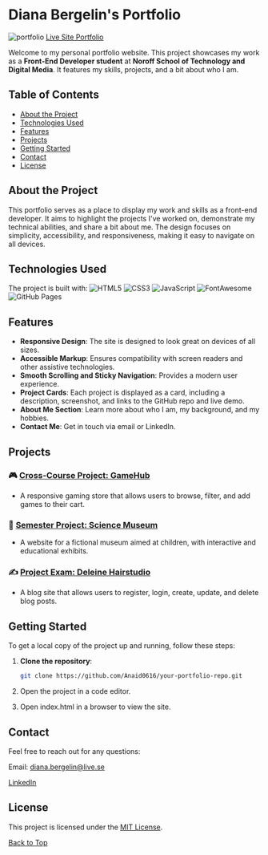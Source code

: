 # Diana Bergelin's Portfolio

![portfolio](https://github.com/user-attachments/assets/5127a48d-e4ab-4694-b99a-848626275855)
[Live Site Portfolio](https://anaid0616.github.io/dianabergelinportfolio/)

Welcome to my personal portfolio website. This project showcases my work as a **Front-End Developer student** at **Noroff School of Technology and Digital Media**. It features my skills, projects, and a bit about who I am.

## Table of Contents
- [About the Project](#about-the-project)
- [Technologies Used](#technologies-used)
- [Features](#features)
- [Projects](#projects)
- [Getting Started](#getting-started)
- [Contact](#contact)
- [License](#license)

## About the Project

This portfolio serves as a place to display my work and skills as a front-end developer. It aims to highlight the projects I've worked on, demonstrate my technical abilities, and share a bit about me. The design focuses on simplicity, accessibility, and responsiveness, making it easy to navigate on all devices.

## Technologies Used

The project is built with:
 ![HTML5](https://img.shields.io/badge/-HTML5-E34F26?logo=html5&logoColor=white&style=flat-square)  ![CSS3](https://img.shields.io/badge/-CSS3-1572B6?logo=css3&logoColor=white&style=flat-square)  ![JavaScript](https://img.shields.io/badge/-JavaScript-F7DF1E?logo=javascript&logoColor=black&style=flat-square)  ![FontAwesome](https://img.shields.io/badge/-Font%20Awesome-339AF0?logo=font-awesome&logoColor=white&style=flat-square)  ![GitHub Pages](https://img.shields.io/badge/-GitHub%20Pages-222222?logo=github&logoColor=white&style=flat-square) 


## Features

- **Responsive Design**: The site is designed to look great on devices of all sizes.
- **Accessible Markup**: Ensures compatibility with screen readers and other assistive technologies.
- **Smooth Scrolling and Sticky Navigation**: Provides a modern user experience.
- **Project Cards**: Each project is displayed as a card, including a description, screenshot, and links to the GitHub repo and live demo.
- **About Me Section**: Learn more about who I am, my background, and my hobbies.
- **Contact Me**: Get in touch via email or LinkedIn.

## Projects

### 🎮 [Cross-Course Project: GameHub](https://anaid0616.github.io/cross-course-project-design-html-css/)
- A responsive gaming store that allows users to browse, filter, and add games to their cart.


### 🧪 [Semester Project: Science Museum](https://anaid0616.github.io/semester-project-diana-bergelin/)
- A website for a fictional museum aimed at children, with interactive and educational exhibits.


### ✍️ [Project Exam: Deleine Hairstudio](https://celadon-naiad-e81f9d.netlify.app/)
- A blog site that allows users to register, login, create, update, and delete blog posts.

## Getting Started

To get a local copy of the project up and running, follow these steps:

1. **Clone the repository**:
   ```bash
   git clone https://github.com/Anaid0616/your-portfolio-repo.git
   ```

2. Open the project in a code editor.
3. Open index.html in a browser to view the site.

## Contact
Feel free to reach out for any questions:

Email: diana.bergelin@live.se

[LinkedIn](https://www.linkedin.com/in/diana-b-4209a72ba/)


## License
This project is licensed under the [MIT License](LICENSE).

[Back to Top](#diana-bergelins-portfolio)
